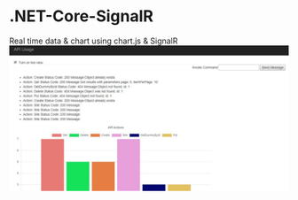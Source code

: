 # .NET-Core-SignalR
Real time data & chart using chart.js & SignalR
![Preview](https://raw.githubusercontent.com/kfirro/.NET-CORE-SignalR/master/preview.jpg)
